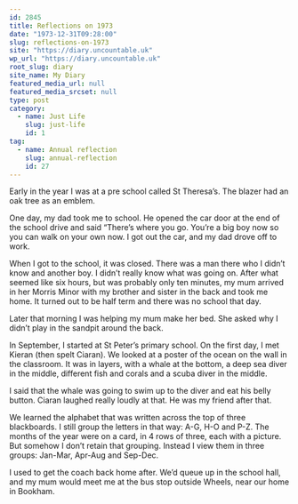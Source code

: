 ```yaml
---
id: 2845
title: Reflections on 1973
date: "1973-12-31T09:28:00"
slug: reflections-on-1973
site: "https://diary.uncountable.uk"
wp_url: "https://diary.uncountable.uk"
root_slug: diary
site_name: My Diary
featured_media_url: null
featured_media_srcset: null
type: post
category:
  - name: Just Life
    slug: just-life
    id: 1
tag:
  - name: Annual reflection
    slug: annual-reflection
    id: 27
---
```



<p>Early in the year I was at a pre school called St Theresa&#8217;s.  The blazer had an oak tree as an emblem.</p>



<p>One day, my dad took me to school.  He opened the car door at the end of the school drive and said &#8220;There&#8217;s where you go.  You&#8217;re a big boy now so you can walk on your own now.  I got out the car, and my dad drove off to work.</p>



<p>When I got to the school, it was closed.  There was a man there who I didn&#8217;t know and another boy.  I didn&#8217;t really know what was going on.  After what seemed like six hours, but was probably only ten minutes, my mum arrived in her Morris Minor with my brother and sister in the back and took me home.  It turned out to be half term and there was no school that day.</p>



<p>Later that morning I was helping my mum make her bed.  She asked why I didn&#8217;t play in the sandpit around the back.</p>



<p>In September, I started at St Peter&#8217;s primary school.  On the first day, I met Kieran (then spelt Ciaran).  We looked at a poster of the ocean on the wall in the classroom.  It was in layers, with a whale at the bottom, a deep sea diver in the middle, different fish and corals and a scuba diver in the middle.</p>



<p>I said that the whale was going to swim up to the diver and eat his belly button.  Ciaran laughed really loudly at that.  He was my friend after that.</p>



<p>We learned the alphabet that was written across the top of three blackboards.  I still group the letters in that way:  A-G, H-O and P-Z.  The months of the year were on a card, in 4 rows of three, each with a picture.  But somehow I don&#8217;t retain that grouping.  Instead I view them in three groups:  Jan-Mar, Apr-Aug and Sep-Dec.</p>



<p>I used to get the coach back home after.  We&#8217;d queue up in the school hall, and my mum would meet me at the bus stop outside Wheels, near our home in Bookham.</p>
